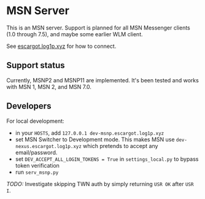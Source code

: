 # MSN Server

This is an MSN server. Support is planned for all MSN Messenger clients (1.0 through 7.5), and maybe some earlier WLM client.

See [escargot.log1p.xyz](https://escargot.log1p.xyz) for how to connect.


## Support status

Currently, MSNP2 and MSNP11 are implemented. It's been tested and works with MSN 1, MSN 2, and MSN 7.0.


## Developers

For local development:

- in your `HOSTS`, add `127.0.0.1 dev-msnp.escargot.log1p.xyz`
- set MSN Switcher to Development mode. This makes MSN use `dev-nexus.escargot.log1p.xyz` which pretends to accept any email/password.
- set `DEV_ACCEPT_ALL_LOGIN_TOKENS = True` in `settings_local.py` to bypass token verification
- run `serv_msnp.py`

*TODO:* Investigate skipping TWN auth by simply returning `USR OK` after `USR I`.
